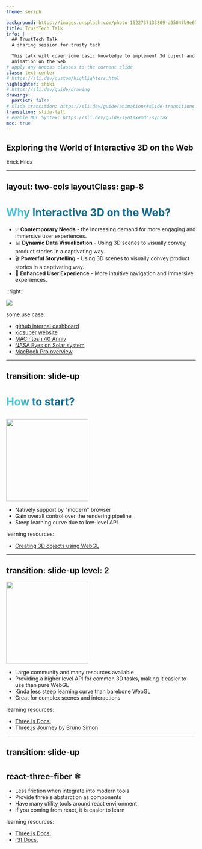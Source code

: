 ```yaml
---
theme: seriph

background: https://images.unsplash.com/photo-1622737133809-d95047b9e673
title: TrustTech Talk
info: |
  ## TrustTech Talk
  A sharing session for trusty tech

  This talk will cover some basic knowledge to implement 3d object and
  animation on the web
# apply any unocss classes to the current slide
class: text-center
# https://sli.dev/custom/highlighters.html
highlighter: shiki
# https://sli.dev/guide/drawing
drawings:
  persist: false
# slide transition: https://sli.dev/guide/animations#slide-transitions
transition: slide-left
# enable MDC Syntax: https://sli.dev/guide/syntax#mdc-syntax
mdc: true
---
```


<style>
h1 {
  background-color: #2B90B6;
  background-image: linear-gradient(45deg, #4EC5D4 10%, #146b8c 20%);
  background-size: 100%;
  -webkit-background-clip: text;
  -moz-background-clip: text;
  -webkit-text-fill-color: transparent;
  -moz-text-fill-color: transparent;
}
</style>

## Exploring the World of Interactive 3D on the Web

Erick Hilda

---
layout: two-cols
layoutClass: gap-8
---

# Why Interactive 3D on the Web?

- 💡 **Contemporary Needs** - the increasing demand for more engaging and immersive user experiences.
-  📊 **Dynamic Data Visualization** - Using 3D scenes to visually convey product stories in a captivating way.
- 🎬 **Powerful Storytelling** - Using 3D scenes to visually convey product stories in a captivating way.
- 🚀 **Enhanced User Experience** - More intuitive navigation and immersive experiences.

::right::

<img v-click src="https://static.promediateknologi.id/crop/0x0:0x0/750x500/webp/photo/p1/10/2024/03/04/freepicture-2794707756.png" />

<div v-click>
  <p>some use case:</p>

  - [github internal dashboard](https://x.com/MaxPrilutskiy/status/1772871058783154245)
  - [kidsuper website](https://kidsuper.world/)
  - [MACintosh 40 Anniv](https://84-24.org/)
  - [NASA Eyes on Solar system](https://eyes.nasa.gov/apps/solar-system/#/home)
  - [MacBook Pro overview](https://www.apple.com/macbook-pro/)
</div>



---
transition: slide-up
---

# How to start?

## 

<img v-click src="https://encrypted-tbn0.gstatic.com/images?q=tbn:ANd9GcQJ-sIy44su239UkC1TtyEBkV7oX3Z8rCVzlsYa1RddoA&s" width="218"></img>


<div v-click>

- Natively support by "modern" browser
- Gain overall control over the rendering pipeline
- Steep learning curve due to low-level API

learning resources:

- [Creating 3D objects using WebGL](https://developer.mozilla.org/en-US/docs/Web/API/WebGL_API/Tutorial/Creating_3D_objects_using_WebGL)
</div>


---
transition: slide-up
level: 2
---

<img src="https://user-images.githubusercontent.com/5307958/38454395-eba34a8a-3a90-11e8-9c95-680a7aea037f.png" width="218"></img>

<div v-click>

- Large community and many resources available
- Providing a higher level API for common 3D tasks, making it easier to use than pure WebGL
- Kinda less steep learning curve than barebone WebGL
- Great for complex scenes and interactions

learning resources:
- [Three.js Docs.](https://threejs.org/)
- [Three.js Journey by Bruno Simon](https://threejs-journey.com/)
</div>

---
transition: slide-up
---

# 

## react-three-fiber ⚛️

<div v-click>

- Less friction when integrate into modern tools
- Provide threejs abstarction as components
- Have many utility tools around react environment
- if you coming from react, it is easier to learn

learning resources:
- [Three.js Docs.](https://threejs.org/)
- [r3f Docs.](https://docs.pmnd.rs/react-three-fiber/getting-started/introduction)
</div>
